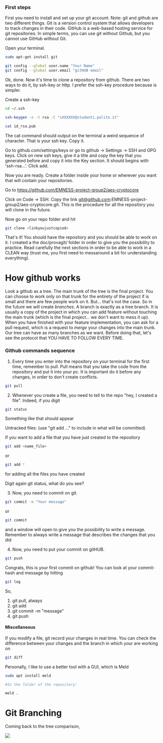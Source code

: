 ### First steps

First you need to install and set up your git account. 
Note: git and github are two different things. Git is a version control system that allows developers to track changes in their code. GitHub is a web-based hosting service for git repositories. In simple terms, you can use git without Github, but you cannot use GitHub without Git.


Open your terminal.

```bash
sudo apt-get install git

git config --global user.name "Your Name"
git config --global user.email "gitHUB email"
```

Ok, done. Now it's time to clone a repository from github. There are two ways to do it, by ssh-key or http. I prefer the ssh-key procedure because is simpler.

Create a ssh-key

```bash
cd ~/.ssh

ssh-keygen -o -t rsa -C "sXXXXXX@studenti.polito.it"

cat id_rsa.pub
```

The cat command should output on the terminal a weird sequence of character. That is your ssh key. Copy it.

Go to github.com/settings/keys or go to github -> Settings -> SSH and GPG keys. Click on new ssh keys, give it a title and copy the key that you generated before and copy it into the Key section. It should begins with 'ssh-rsa...'. Click add.

Now you are ready. Create a folder inside your home or wherever you want that will contain your repositories. 

Go to https://github.com/EMNESS-project-group2/aes-cryptocore

Click on Code -> SSH. Copy the link git@github.com:EMNESS-project-group2/aes-cryptocore.git. This is the procedure for all the repository you will clone in the future.

Now go on your repo folder and hit

```bash
git clone <linkyoujustcopied>
```

That's it! You should have the repository and you should be able to work on it. I created a the doc/provagit/ folder in order to give you the possibility to practice. Read carefully the next sections in order to be able to work in a CLEAN way (trust me, you first need to messaround a bit for understanding everything).

# How github works

Look a github as a tree. The main trunk of the tree is the final project. You can choose to work only on that trunk for the entirety of the project if is small and there are few people work on it. But... that's not the case. So in the future we will create *branches*. A branch is exactly as a tree branch. It is usually a copy of the project in which you can add feature without touching the main trunk (which is the final project... we don't want to mess it up). When you have finished with your feature implementation, you can ask for a pull request, which is a request to *merge* your changes into the main trunk. Our tree can have as many branches as we want. Before doing that, let's see the protocol that YOU HAVE TO FOLLOW EVERY TIME.

### Github commands sequence

1. Every time you enter into the repository on your terminal for the first time, remember to pull. Pull means that you take the code from the repository and put it into your pc. It is important do it before any changes, in order to don't create conflicts.
```bash
git pull
```
2. Whenever you create a file, you need to tell to the repo "hey, I created a file". Indeed, if you digit

```bash
git status
```
Something like that should appear

Untracked files:
  (use "git add <file>..." to include in what will be committed)

If you want to add a file that you have just created to the repository
```bash
git add <name_file>
```
or 
```bash
git add *
```
for adding all the files you have created

Digit again git status, what do you see?

3. Now, you need to commit on git. 

```bash
git commit -m "Your message"
```
or 
```bash
git commit
```
and a window will open to give you the possibility to write a message. Remember to always write a message that describes the changes that you did

4. Now, you  need to put your commit on gitHUB.

```bash
git push
```

Congrats, this is your first commit on github! You can look at your commit-hash and message by hitting

```bash
git log
```

So,

1. git pull, always
2. git add <file>
3. git commit -m "message"
4. git push

#### Miscellaneous

If you modify a file, git record your changes in real time. You can check the difference between your changes and the branch in which your are working on

```bash
git diff
```

Personally, I like to use a better tool with a GUI, which is Meld

```bash
sudo apt install meld

#In the folder of the repository:

meld .
```

# Git Branching

Coming back to the tree comparison,

![](https://github.com/EMNESS-project-group2/aes-cryptocore/blob/main/branch.png?raw=true)

